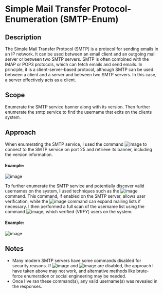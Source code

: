 # Simple Mail Transfer Protocol-Enumeration (SMTP-Enum)

## Description
 The Simple Mail Transfer Protocol (SMTP) is a protocol for sending emails in an IP network. It can be used between an email client and an outgoing mail server or between two SMTP servers. SMTP is often combined with the IMAP or POP3 protocols, which can fetch emails and send emails. In principle, it is a client-server-based protocol, although SMTP can be used between a client and a server and between two SMTP servers. In this case, a server effectively acts as a client.

## Scope
 Enumerate the SMTP service banner along with its version. Then further enumerate the smtp service to find the username that exits on the clients system.

## Approach
 When enumerating the SMTP service, I used the command ![image](https://github.com/user-attachments/assets/b4811e11-81b3-414c-a155-dc024b117b7c) to connect to the SMTP service on port 25 and retrieve its banner, including the version information.

 #### Example: 
![image](https://github.com/user-attachments/assets/1444e32f-7ffa-445e-898c-6db66c9b172b)

 To further enumerate the SMTP service and potentially discover valid usernames on the system, I used techniques such as the ![image](https://github.com/user-attachments/assets/4c004366-75fa-443e-8475-e77197405c06)
 command. This command, if enabled on the SMTP server, allows user verification, while the ![image](https://github.com/user-attachments/assets/cae986f1-5e23-4db7-99f9-56f50f33e8a7) command can expand mailing lists if necessary. I then performed a full scan of the username list using the command ![image](https://github.com/user-attachments/assets/3ec1bd91-d717-40d5-b7f7-6e39632679b2), which verified (VRFY) users on the system.

 #### Example:
![image](https://github.com/user-attachments/assets/45404145-bc5e-4c45-9b92-686843919094)

## Notes
- Many modern SMTP servers have some commands disabled for security reasons. If ![image](https://github.com/user-attachments/assets/4c004366-75fa-443e-8475-e77197405c06) and ![image](https://github.com/user-attachments/assets/cae986f1-5e23-4db7-99f9-56f50f33e8a7) are disabled, the approach I have taken above may not work, and alternative methods like brute-force enumeration or social engineering may be needed.
- Once I've ran these command(s), any valid username(s) was revealed in the responses.

